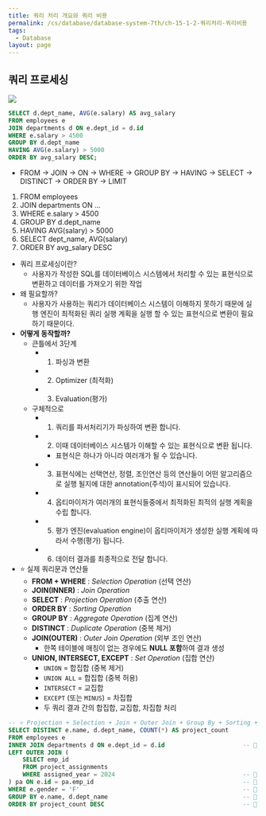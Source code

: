```yaml
---
title: 쿼리 처리 개요와 쿼리 비용
permalink: /cs/database/database-system-7th/ch-15-1-2-쿼리처리-쿼리비용
tags:
  - Database
layout: page
---
```


## 쿼리 프로세싱

![](database-system14.png)

```sql
SELECT d.dept_name, AVG(e.salary) AS avg_salary
FROM employees e
JOIN departments d ON e.dept_id = d.id
WHERE e.salary > 4500
GROUP BY d.dept_name
HAVING AVG(e.salary) > 5000
ORDER BY avg_salary DESC;
```

- FROM → JOIN → ON → WHERE → GROUP BY → HAVING → SELECT → DISTINCT → ORDER BY → LIMIT

1. FROM employees
2. JOIN departments ON ...
3. WHERE e.salary > 4500
4. GROUP BY d.dept_name
5. HAVING AVG(salary) > 5000
6. SELECT dept_name, AVG(salary)
7. ORDER BY avg_salary DESC

- 쿼리 프로세싱이란?
	- 사용자가 작성한 SQL를 데이터베이스 시스템에서 처리할 수 있는 표현식으로 변환하고 데이터를 가져오기 위한 작업
- 왜 필요할까?
	- 사용자가 사용하는 쿼리가 데이터베이스 시스템이 이해하지 못하기 때문에 실행 엔진이 최적화된 쿼리 실행 계획을 실행 할 수 있는 표현식으로 변환이 필요하기 때문이다.
- **어떻게 동작할까?**
	- 큰틀에서 3단계
		- 1) 파싱과 변환
		- 2) Optimizer (최적화)
		- 3) Evaluation(평가)
	- 구체적으로
		- 1) 쿼리를 파서처리기가 파싱하여 변환 합니다.
		- 2) 이때 데이터베이스 시스템가 이해할 수 있는 표현식으로 변환 됩니다.
			- 표현식은 하나가 아니라 여러개가 될 수 있습니다.
		- 3) 표현식에는 선택연산, 정렬, 조인연산 등의 연산들이 어떤 알고리즘으로 실행 될지에 대한 annotation(주석)이 표시되어 있습니다.
		- 4) 옵티마이저가 여러개의 표현식들중에서 최적화된 최적의 실행 계획을 수립 합니다.
		- 5) 평가 엔진(evaluation engine)이 옵티마이저가 생성한 실행 계획에 따라서 수행(평가) 됩니다.
		- 6) 데이터 결과를 최종적으로 전달 합니다.
- ⭐️ 실제 쿼리문과 연산들
	- **FROM + WHERE** : *Selection Operation* (선택 연산)
	- **JOIN(INNER)** : *Join Operation*
	- **SELECT** : *Projection Operation* (추출 연산)
	- **ORDER BY** : *Sorting Operation*
	- **GROUP BY** : *Aggregate Operation* (집계 연산)
	- **DISTINCT** : *Duplicate Operation* (중복 제거)
	- **JOIN(OUTER)** : *Outer Join Operation* (외부 조인 연산)
		- 한쪽 테이블에 매칭이 없는 경우에도 **NULL 포함**하여 결과 생성
	- **UNION, INTERSECT, EXCEPT** : *Set Operation* (집합 연산)
		- `UNION` = 합집합 (중복 제거)
		- `UNION ALL` = 합집합 (중복 허용)
		- `INTERSECT` = 교집합
		- `EXCEPT` (또는 `MINUS`) = 차집합
		- 두 쿼리 결과 간의 합집합, 교집합, 차집합 처리

```sql
-- ⭐️ Projection + Selection + Join + Outer Join + Group By + Sorting + Set 연산 + Duplicate 제거
SELECT DISTINCT e.name, d.dept_name, COUNT(*) AS project_count
FROM employees e
INNER JOIN departments d ON e.dept_id = d.id                      -- 🔹 Inner Join (Join Operation)
LEFT OUTER JOIN (
    SELECT emp_id
    FROM project_assignments
    WHERE assigned_year = 2024                                    -- 🔹 Selection Operation (WHERE)
) pa ON e.id = pa.emp_id                                          -- 🔹 Outer Join (Outer Join Operation)
WHERE e.gender = 'F'                                              -- 🔹 Selection Operation
GROUP BY e.name, d.dept_name                                      -- 🔹 Aggregate Operation (GROUP BY)
ORDER BY project_count DESC                                       -- 🔹 Sorting Operation

```

